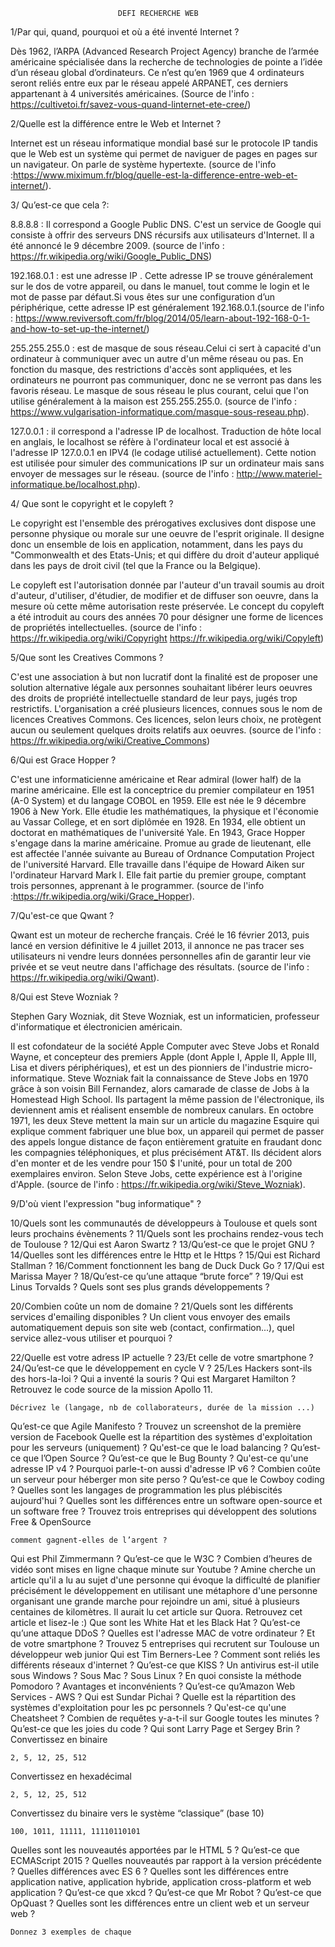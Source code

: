 							
							DEFI RECHERCHE WEB


1/Par qui, quand, pourquoi et où a été inventé Internet ?

Dès 1962, l’ARPA (Advanced Research Project Agency) branche de l’armée américaine spécialisée dans la recherche de technologies de pointe a l’idée d’un réseau global d’ordinateurs. Ce n’est qu’en 1969 que 4 ordinateurs seront reliés entre eux par le réseau appelé ARPANET, ces derniers appartenant à 4 universités américaines.
(Source de l'info : https://cultivetoi.fr/savez-vous-quand-linternet-ete-cree/)





2/Quelle est la différence entre le Web et Internet ?

Internet est un réseau informatique mondial basé sur le protocole IP tandis que le Web est un système qui permet de naviguer de pages en pages sur un navigateur. On parle de système hypertexte.
(source de l'info :https://www.miximum.fr/blog/quelle-est-la-difference-entre-web-et-internet/).





3/ Qu’est-ce que cela ?:

8.8.8.8 : Il correspond a Google Public DNS. C'est un service de Google qui consiste à offrir des serveurs DNS récursifs aux utilisateurs d'Internet. Il a été annoncé le 9 décembre 2009. 
(source de l'info : https://fr.wikipedia.org/wiki/Google_Public_DNS)

192.168.0.1 : est une adresse IP . Cette adresse IP se trouve généralement sur le dos de votre appareil, ou dans le manuel, tout comme le login et le mot de passe par défaut.Si vous êtes sur une configuration d’un périphérique, cette adresse IP est généralement 192.168.0.1.(source de l'info : https://www.reviversoft.com/fr/blog/2014/05/learn-about-192-168-0-1-and-how-to-set-up-the-internet/)

255.255.255.0 : est de masque de sous réseau.Celui ci sert à capacité d'un ordinateur à communiquer avec un autre d'un même réseau ou pas. En fonction du masque, des restrictions d'accès sont appliquées, et les ordinateurs ne pourront pas communiquer, donc ne se verront pas dans les favoris réseau. Le masque de sous réseau le plus courant, celui que l'on utilise généralement à la maison est 255.255.255.0.
(source de l'info : https://www.vulgarisation-informatique.com/masque-sous-reseau.php).

127.0.0.1 : il correspond a l'adresse IP de localhost. Traduction de hôte local en anglais, le localhost se réfère à l'ordinateur local et est associé à l'adresse IP 127.0.0.1 en IPV4 (le codage utilisé actuellement). Cette notion est utilisée pour simuler des communications IP sur un ordinateur mais sans envoyer de messages sur le réseau.
(source de l'info : http://www.materiel-informatique.be/localhost.php).





4/ Que sont le copyright et le copyleft ?
	
Le copyright est l'ensemble des prérogatives exclusives dont dispose une personne physique ou morale sur une oeuvre de l'esprit originale. Il designe donc un ensemble de lois en application, notamment, dans les pays du "Commonwealth et des Etats-Unis; et qui diffère du droit d'auteur appliqué dans les pays de droit civil (tel que la France ou la Belgique).
	
Le copyleft est l'autorisation donnée par l'auteur d'un travail soumis au droit d'auteur, d'utiliser, d'étudier, de modifier et de diffuser son oeuvre, dans la mesure où cette même autorisation reste préservée. Le concept du copyleft a été introduit au cours des années 70 pour désigner une forme de licences de propriétés intellectuelles.
(source de l'info : https://fr.wikipedia.org/wiki/Copyright
		    https://fr.wikipedia.org/wiki/Copyleft)





5/Que sont les Creatives Commons ?

C'est une association à but non lucratif dont la finalité est de proposer une solution alternative légale aux personnes souhaitant libérer leurs oeuvres des droits de propriété intellectuelle standard de leur pays, jugés trop restrictifs. L'organisation a créé plusieurs licences, connues sous le nom de licences Creatives Commons. Ces licences, selon leurs choix, ne protègent aucun ou seulement quelques droits relatifs aux oeuvres.
(source de l'info : https://fr.wikipedia.org/wiki/Creative_Commons)





6/Qui est Grace Hopper ?

C'est une informaticienne américaine et Rear admiral (lower half) de la marine américaine. Elle est la conceptrice du premier compilateur en 1951 (A-0 System) et du langage COBOL en 1959. Elle est née le 9 décembre 1906 à New York. Elle étudie les mathématiques, la physique et l'économie au Vassar College, et en sort diplômée en 1928. En 1934, elle obtient un doctorat en mathématiques de l'université Yale. En 1943, Grace Hopper s'engage dans la marine américaine. Promue au grade de lieutenant, elle est affectée l'année suivante au Bureau of Ordnance Computation Project de l'université Harvard. Elle travaille dans l'équipe de Howard Aiken sur l'ordinateur Harvard Mark I. Elle fait partie du premier groupe, comptant trois personnes, apprenant à le programmer.
(source de l'info :https://fr.wikipedia.org/wiki/Grace_Hopper).





7/Qu'est-ce que Qwant ?

Qwant est un moteur de recherche français. Créé le 16 février 2013, puis lancé en version définitive le 4 juillet 2013, il annonce ne pas tracer ses utilisateurs ni vendre leurs données personnelles afin de garantir leur vie privée et se veut neutre dans l'affichage des résultats.
(source de l'info : https://fr.wikipedia.org/wiki/Qwant).




8/Qui est Steve Wozniak ?

Stephen Gary Wozniak, dit Steve Wozniak, est un informaticien, professeur d'informatique et électronicien américain.

Il est cofondateur de la société Apple Computer avec Steve Jobs et Ronald Wayne, et concepteur des premiers Apple (dont Apple I, Apple II, Apple III, Lisa et divers périphériques), et est un des pionniers de l'industrie micro-informatique. Steve Wozniak fait la connaissance de Steve Jobs en 1970 grâce à son voisin Bill Fernandez, alors camarade de classe de Jobs à la Homestead High School. Ils partagent la même passion de l'électronique, ils deviennent amis et réalisent ensemble de nombreux canulars. En octobre 1971, les deux Steve mettent la main sur un article du magazine Esquire qui explique comment fabriquer une blue box, un appareil qui permet de passer des appels longue distance de façon entièrement gratuite en fraudant donc les compagnies téléphoniques, et plus précisément AT&T. Ils décident alors d'en monter et de les vendre pour 150 $ l'unité, pour un total de 200 exemplaires environ. Selon Steve Jobs, cette expérience est à l'origine d'Apple.
(source de l'info : https://fr.wikipedia.org/wiki/Steve_Wozniak).





9/D'où vient l'expression "bug informatique" ?



10/Quels sont les communautés de développeurs à Toulouse et quels sont leurs prochains évènements ?
11/Quels sont les prochains rendez-vous tech de Toulouse ?
12/Qui est Aaron Swartz ?
13/Qu’est-ce que le projet GNU ?
14/Quelles sont les différences entre le Http et le Https ?
15/Qui est Richard Stallman ?
16/Comment fonctionnent les bang de Duck Duck Go ?
17/Qui est Marissa Mayer ?
18/Qu’est-ce qu’une attaque “brute force” ?
19/Qui est Linus Torvalds ?
    Quels sont ses plus grands développements ?

20/Combien coûte un nom de domaine ?
21/Quels sont les différents services d'emailing disponibles ?
   Un client vous envoyer des emails automatiquement depuis son site web (contact, confirmation...), quel service allez-vous utiliser et pourquoi ?

22/Quelle est votre adress IP actuelle ?
23/Et celle de votre smartphone ?
24/Qu’est-ce que le développement en cycle V ?
25/Les Hackers sont-ils des hors-la-loi ?
Qui a inventé la souris ?
Qui est Margaret Hamilton ?
Retrouvez le code source de la mission Apollo 11.

    Décrivez le (langage, nb de collaborateurs, durée de la mission ...)

Qu’est-ce que Agile Manifesto ?
Trouvez un screenshot de la première version de Facebook
Quelle est la répartition des systèmes d'exploitation pour les serveurs (uniquement) ?
Qu'est-ce que le load balancing ?
Qu’est-ce que l’Open Source ?
Qu’est-ce que le Bug Bounty ?
Qu'est-ce qu'une adresse IP v4 ?
Pourquoi parle-t-on aussi d'adresse IP v6 ?
Combien coûte un serveur pour héberger mon site perso ?
Qu’est-ce que le Cowboy coding ?
Quelles sont les langages de programmation les plus plébiscités aujourd'hui ?
Quelles sont les différences entre un software open-source et un software free ?
Trouvez trois entreprises qui développent des solutions Free & OpenSource

    comment gagnent-elles de l’argent ?

Qui est Phil Zimmermann ?
Qu’est-ce que le W3C ?
Combien d’heures de vidéo sont mises en ligne chaque minute sur Youtube ?
Amine cherche un article qu'il a lu au sujet d'une personne qui évoque la difficulté de planifier précisément le développement en utilisant une métaphore d'une personne organisant une grande marche pour rejoindre un ami, situé à plusieurs centaines de kilomètres. Il aurait lu cet article sur Quora. Retrouvez cet article et lisez-le :)
Que sont les White Hat et les Black Hat ?
Qu’est-ce qu’une attaque DDoS ?
Quelles est l'adresse MAC de votre ordinateur ?
Et de votre smartphone ?
Trouvez 5 entreprises qui recrutent sur Toulouse un développeur web junior
Qui est Tim Berners-Lee ?
Comment sont reliés les différents réseaux d'internet ?
Qu’est-ce que KISS ?
Un antivirus est-il utile sous Windows ? Sous Mac ? Sous Linux ?
En quoi consiste la méthode Pomodoro ? Avantages et inconvénients ?
Qu’est-ce qu’Amazon Web Services - AWS ?
Qui est Sundar Pichai ?
Quelle est la répartition des systèmes d'exploitation pour les pc personnels ?
Qu'est-ce qu'une Cheatsheet ?
Combien de requêtes y-a-t-il sur Google toutes les minutes ?
Qu’est-ce que les joies du code ?
Qui sont Larry Page et Sergey Brin ?
Convertissez en binaire

    2, 5, 12, 25, 512

Convertissez en hexadécimal

    2, 5, 12, 25, 512

Convertissez du binaire vers le système “classique” (base 10)

    100, 1011, 11111, 11110110101

Quelles sont les nouveautés apportées par le HTML 5 ?
Qu’est-ce que ECMAScript 2015 ?
Quelles nouveautés par rapport à la version précédente ?
Quelles différences avec ES 6 ?
Quelles sont les différences entre application native, application hybride, application cross-platform et web application ?
Qu’est-ce que xkcd ?
Qu’est-ce que Mr Robot ?
Qu’est-ce que OpQuast ?
Quelles sont les différences entre un client web et un serveur web ?

    Donnez 3 exemples de chaque












